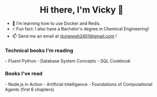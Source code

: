 <p>
        <h1 align = "Center"> <b> Hi there, I'm Vicky 👋 </b> </h1>
</p>

- 🌱 I’m learning how to use Docker and Redis.
- ⚡ Fun fact: I also have a Bachelor's degree in Chemical Engineering!
- 📫 Send me an email at rkvignesh2401@gmail.com !

<h3>Technical books I'm reading</h3>
<p>
  - Fluent Python
  - Database System Concepts
  - SQL Cookbook
</p>

<h3>Books I've read</h3>
<p>
  - Node.js in Action
  - Artificial Intelligence - Foundations of Computational Agents (first 6 chapters)
</p>


<!--
**rkv-2401/rkv-2401** is a ✨ _special_ ✨ repository because its `README.md` (this file) appears on your GitHub profile.

Here are some ideas to get you started:

- 🔭 I’m currently working on ...
- 🌱 I’m currently learning ...
- 👯 I’m looking to collaborate on ...
- 🤔 I’m looking for help with ...
- 💬 Ask me about ...
- 📫 How to reach me: ...
- 😄 Pronouns: ...
- ⚡ Fun fact: ...
-->
